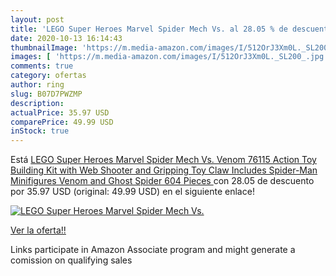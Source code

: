 ```yaml
---
layout: post
title: 'LEGO Super Heroes Marvel Spider Mech Vs. al 28.05 % de descuento'
date: 2020-10-13 16:14:43
thumbnailImage: 'https://m.media-amazon.com/images/I/512OrJ3Xm0L._SL200_.jpg'
images: [ 'https://m.media-amazon.com/images/I/512OrJ3Xm0L._SL200_.jpg' ]
comments: true
category: ofertas
author: ring
slug: B07D7PWZMP
description:
actualPrice: 35.97 USD
comparePrice: 49.99 USD
inStock: true
---
```


Está [LEGO Super Heroes Marvel Spider Mech Vs. Venom 76115 Action Toy Building Kit with Web Shooter and Gripping Toy Claw Includes Spider-Man Minifigures Venom and Ghost Spider  604 Pieces ](https://www.amazon.com/dp/B07D7PWZMP/?tag=tolees-20) con 28.05 de descuento por 35.97 USD (original: 49.99 USD) en el siguiente enlace!

[![LEGO Super Heroes Marvel Spider Mech Vs.](https://m.media-amazon.com/images/I/512OrJ3Xm0L._SL200_.jpg)](https://www.amazon.com/dp/B07D7PWZMP/?tag=tolees-20)

[Ver la oferta!!](https://www.amazon.com/dp/B07D7PWZMP/?tag=tolees-20)

Links participate in Amazon Associate program and might generate a comission on qualifying sales


